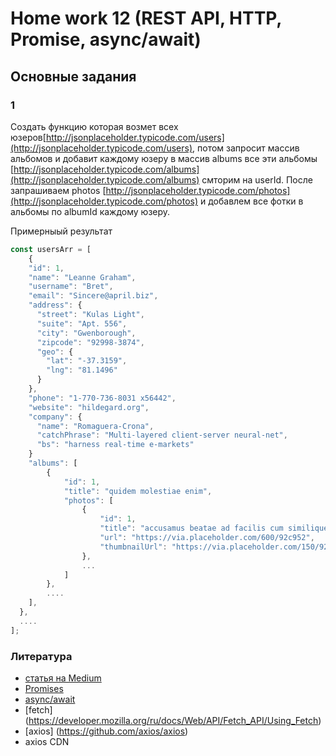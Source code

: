 # Home work 12 (REST API, HTTP, Promise, async/await)

## Основные задания
### 1
Создать функцию которая возмет всех юзеров[http://jsonplaceholder.typicode.com/users](http://jsonplaceholder.typicode.com/users), потом запросит массив альбомов и добавит каждому юзеру в массив albums все эти альбомы [http://jsonplaceholder.typicode.com/albums](http://jsonplaceholder.typicode.com/albums) смторим на userId. После запрашиваем photos [http://jsonplaceholder.typicode.com/photos](http://jsonplaceholder.typicode.com/photos) и добавлем все фотки в альбомы по albumId каждому юзеру.

Примерныый результат
```js
const usersArr = [
    {
    "id": 1,
    "name": "Leanne Graham",
    "username": "Bret",
    "email": "Sincere@april.biz",
    "address": {
      "street": "Kulas Light",
      "suite": "Apt. 556",
      "city": "Gwenborough",
      "zipcode": "92998-3874",
      "geo": {
        "lat": "-37.3159",
        "lng": "81.1496"
      }
    },
    "phone": "1-770-736-8031 x56442",
    "website": "hildegard.org",
    "company": {
      "name": "Romaguera-Crona",
      "catchPhrase": "Multi-layered client-server neural-net",
      "bs": "harness real-time e-markets"
    }
    "albums": [
        {
            "id": 1,
            "title": "quidem molestiae enim",
            "photos": [
                {
                    "id": 1,
                    "title": "accusamus beatae ad facilis cum similique qui sunt",
                    "url": "https://via.placeholder.com/600/92c952",
                    "thumbnailUrl": "https://via.placeholder.com/150/92c952"
                },
                ...
            ]
        },
        ....
    ],
  },
  ....
];

```

### Литература
* [статья на Medium](https://medium.com/@stasonmars/%D0%BF%D1%80%D0%BE%D0%BC%D0%B8%D1%81%D1%8B-%D0%B2-javascript-%D0%B4%D0%BB%D1%8F-%D1%87%D0%B0%D0%B8%CC%86%D0%BD%D0%B8%D0%BA%D0%BE%D0%B2-60bbef963541)
* [Promises](https://learn.javascript.ru/promise-basics)
* [async/await](https://learn.javascript.ru/async-await)
* [fetch] (https://developer.mozilla.org/ru/docs/Web/API/Fetch_API/Using_Fetch)
* [axios] (https://github.com/axios/axios)
* axios CDN <script src="https://unpkg.com/axios/dist/axios.min.js"></script>